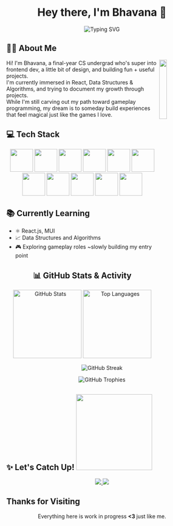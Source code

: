 <h1 align="center">Hey there, I'm Bhavana 👋</h1>

<p align="center">
  <img src="https://readme-typing-svg.herokuapp.com?font=Fira+Code&weight=500&size=22&duration=3000&pause=1200&color=F7971E&center=true&vCenter=true&width=600&lines=👩‍💻+Final+Year+CS+Undergrad;🚀+Java+%7C+Frontend+Dev+%7C+DSA;🎮+Curious+About+Games;" alt="Typing SVG" />
</p>

## 👩‍💻 About Me

<img align="right" width="20%" src="https://camo.githubusercontent.com/6f85d3a9ddca0ffa491da49c112d86afc412509d08ba926846575f427555e937/68747470733a2f2f6d69726f2e6d656469756d2e636f6d2f76322f726573697a653a6669743a3934342f302a463474382d787a2d6239385a637645482e676966" />

Hi! I'm Bhavana, a final-year CS undergrad who's super into frontend dev, a little bit of design, and building fun + useful projects.  
I'm currently immersed in React, Data Structures & Algorithms, and trying to document my growth through projects.  
While I'm still carving out my path toward gameplay programming, my dream is to someday build experiences that feel magical just like the games I love.

## 💻 Tech Stack  
<div align="center">
  
<img src="https://raw.githubusercontent.com/marwin1991/profile-technology-icons/refs/heads/main/icons/javascript.png" width="60">
<img src="https://raw.githubusercontent.com/marwin1991/profile-technology-icons/refs/heads/main/icons/react.png" width="60">
<img src="https://raw.githubusercontent.com/marwin1991/profile-technology-icons/refs/heads/main/icons/node_js.png" width="60">
<img src="https://raw.githubusercontent.com/marwin1991/profile-technology-icons/refs/heads/main/icons/vite.png" width="60">
<img src="https://raw.githubusercontent.com/marwin1991/profile-technology-icons/refs/heads/main/icons/java.png" width="60">
<img src="https://raw.githubusercontent.com/marwin1991/profile-technology-icons/refs/heads/main/icons/python.png" width="60">
<img src="https://raw.githubusercontent.com/marwin1991/profile-technology-icons/refs/heads/main/icons/git.png" width="60">
<img src="https://raw.githubusercontent.com/marwin1991/profile-technology-icons/refs/heads/main/icons/visual_studio_code.png" width="60">
<img src="https://raw.githubusercontent.com/marwin1991/profile-technology-icons/refs/heads/main/icons/html.png" width="60" color="white">
<img src="https://raw.githubusercontent.com/marwin1991/profile-technology-icons/refs/heads/main/icons/css.png" width="60">



<img src="https://raw.githubusercontent.com/marwin1991/profile-technology-icons/refs/heads/main/icons/figma.png" width="60">

</div>

## 📚 Currently Learning
- ⚛️ React.js, MUI 
- 📈 Data Structures and Algorithms  
- 🎮 Exploring gameplay roles ~slowly building my entry point  

<h2 align="center">📊 GitHub Stats & Activity</h2>

<p align="center">
  <img src="https://github-readme-stats.vercel.app/api?username=bhavana-201&show_icons=true&theme=tokyonight&hide_border=true&border_radius=20" alt="GitHub Stats" height="180"/>
  <img src="https://github-readme-stats.vercel.app/api/top-langs/?username=bhavana-201&layout=compact&theme=tokyonight&hide_border=true&border_radius=20" alt="Top Languages" height="180"/>
</p>

<p align="center">
  <img src="https://github-readme-streak-stats.herokuapp.com?user=bhavana-201&theme=tokyonight&hide_border=true&border_radius=20" alt="GitHub Streak"/>
</p>

<p align="center">
  <img src="https://github-profile-trophy.vercel.app/?username=bhavana-201&theme=onedark&margin-w=15&no-frame=true&column=4" alt="GitHub Trophies"/>
</p>


 ## ✨ Let's Catch Up! <img src="https://user-images.githubusercontent.com/74038190/212284158-e840e285-664b-44d7-b79b-e264b5e54825.gif" width="200">
<p align="center">
  <a href="mailto:bhavanapendyala9@gmail.com">
    <img src="https://img.shields.io/badge/Gmail-D14836?style=for-the-badge&logo=gmail&logoColor=white"/>
  </a>
  <a href="https://www.linkedin.com/in/bhavana-pendyala" target="_blank">
    <img src="https://img.shields.io/badge/LinkedIn-blue?style=for-the-badge&logo=linkedin&logoColor=white"/>
  </a>
</p>


##  Thanks for Visiting 
<p align="center">Everything here is work in progress <strong> <3 </strong> just like me.<p>
